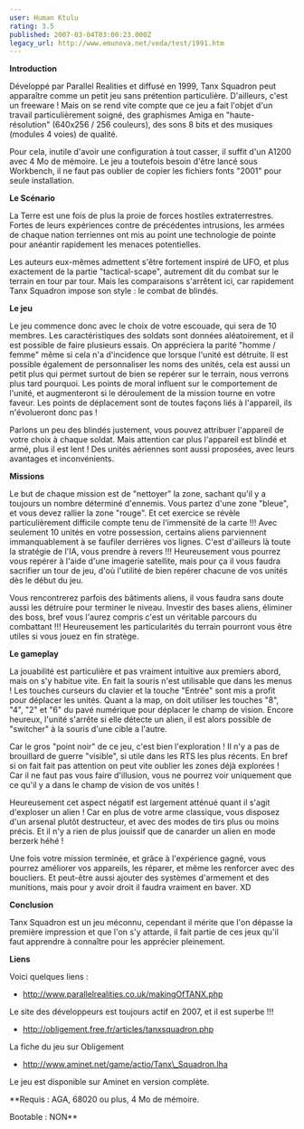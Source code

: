 ```yaml
---
user: Human Ktulu
rating: 3.5
published: 2007-03-04T03:00:23.000Z
legacy_url: http://www.emunova.net/veda/test/1991.htm
---
```

**Introduction**  

  

Développé par Parallel Realities et diffusé en 1999, Tanx Squadron peut apparaître comme un petit jeu sans prétention particulière. D'ailleurs, c'est un freeware ! Mais on se rend vite compte que ce jeu a fait l'objet d'un travail particulièrement soigné, des graphismes Amiga en "haute-résolution" (640x256 / 256 couleurs), des sons 8 bits et des musiques (modules 4 voies) de qualité.  

  

Pour cela, inutile d'avoir une configuration à tout casser, il suffit d'un A1200 avec 4 Mo de mémoire. Le jeu a toutefois besoin d'être lancé sous Workbench, il ne faut pas oublier de copier les fichiers fonts "2001" pour seule installation.  

  

  

**Le Scénario**  

  

La Terre est une fois de plus la proie de forces hostiles extraterrestres. Fortes de leurs expériences contre de précédentes intrusions, les armées de chaque nation terriennes ont mis au point une technologie de pointe pour anéantir rapidement les menaces potentielles.  

  

Les auteurs eux-mêmes admettent s'être fortement inspiré de UFO, et plus exactement de la partie "tactical-scape", autrement dit du combat sur le terrain en tour par tour. Mais les comparaisons s'arrêtent ici, car rapidement Tanx Squadron impose son style : le combat de blindés.  

  

  

**Le jeu**  

  

Le jeu commence donc avec le choix de votre escouade, qui sera de 10 membres. Les caractéristiques des soldats sont données aléatoirement, et il est possible de faire plusieurs essais. On appréciera la parité "homme / femme" même si cela n'a d'incidence que lorsque l'unité est détruite. Il est possible également de personnaliser les noms des unités, cela est aussi un petit plus qui permet surtout de bien se repérer sur le terrain, nous verrons plus tard pourquoi. Les points de moral influent sur le comportement de l'unité, et augmenteront si le déroulement de la mission tourne en votre faveur. Les points de déplacement sont de toutes façons liés à l'appareil, ils n'évolueront donc pas !  

  

Parlons un peu des blindés justement, vous pouvez attribuer l'appareil de votre choix à chaque soldat. Mais attention car plus l'appareil est blindé et armé, plus il est lent ! Des unités aériennes sont aussi proposées, avec leurs avantages et inconvénients.  

  

  

**Missions**  

  

Le but de chaque mission est de "nettoyer" la zone, sachant qu'il y a toujours un nombre déterminé d'ennemis. Vous partez d'une zone "bleue", et vous devez rallier la zone "rouge". Et cet exercice se révèle particulièrement difficile compte tenu de l'immensité de la carte !!! Avec seulement 10 unités en votre possession, certains aliens parviennent immanquablement à se faufiler derrières vos lignes. C'est d'ailleurs là toute la stratégie de l'IA, vous prendre à revers !!! Heureusement vous pourrez vous repérer à l'aide d'une imagerie satellite, mais pour ça il vous faudra sacrifier un tour de jeu, d'où l'utilité de bien repérer chacune de vos unités dès le début du jeu.  

  

Vous rencontrerez parfois des bâtiments aliens, il vous faudra sans doute aussi les détruire pour terminer le niveau. Investir des bases aliens, éliminer des boss, bref vous l'aurez compris c'est un véritable parcours du combattant !!! Heureusement les particularités du terrain pourront vous être utiles si vous jouez en fin stratège.  

  

  

**Le gameplay**  

  

La jouabilité est particulière et pas vraiment intuitive aux premiers abord, mais on s'y habitue vite. En fait la souris n'est utilisable que dans les menus ! Les touches curseurs du clavier et la touche "Entrée" sont mis a profit pour déplacer les unités. Quant a la map, on doit utiliser les touches "8", "4", "2" et "6" du pavé numérique pour déplacer le champ de vision. Encore heureux, l'unité s'arrête si elle détecte un alien, il est alors possible de "switcher" à la souris d'une cible a l'autre.  

  

Car le gros "point noir" de ce jeu, c'est bien l'exploration ! Il n'y a pas de brouillard de guerre "visible", si utile dans les RTS les plus récents. En bref si on fait fait pas attention on peut vite oublier les zones déjà explorées ! Car il ne faut pas vous faire d'illusion, vous ne pourrez voir uniquement que ce qu'il y a dans le champ de vision de vos unités !  

  

Heureusement cet aspect négatif est largement atténué quant il s'agit d'exploser un alien ! Car en plus de votre arme classique, vous disposez d'un arsenal plutôt destructeur, et avec des modes de tirs plus ou moins précis. Et il n'y a rien de plus jouissif que de canarder un alien en mode berzerk héhé !  

  

Une fois votre mission terminée, et grâce à l'expérience gagné, vous pourrez améliorer vos appareils, les réparer, et même les renforcer avec des boucliers. Et peut-être aussi ajouter des systèmes d'armement et des munitions, mais pour y avoir droit il faudra vraiment en baver. XD  

  

  

**Conclusion**  

  

Tanx Squadron est un jeu méconnu, cependant il mérite que l'on dépasse la première impression et que l'on s'y attarde, il fait partie de ces jeux qu'il faut apprendre à connaître pour les apprécier pleinement.  

  

  

**Liens**  

  

Voici quelques liens :  

  

+ http://www.parallelrealities.co.uk/makingOfTANX.php  

Le site des développeurs est toujours actif en 2007, et il est superbe !!!  

  

+ http://obligement.free.fr/articles/tanxsquadron.php  

La fiche du jeu sur Obligement  

  

+ http://www.aminet.net/game/actio/Tanx\_Squadron.lha  

Le jeu est disponible sur Aminet en version complète.  

  

  

**Requis : AGA, 68020 ou plus, 4 Mo de mémoire.  

  

Bootable : NON**
